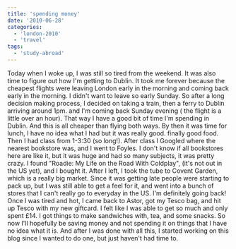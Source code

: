 ```yaml
---
title: 'spending money'
date: '2010-06-28'
categories:
  - 'london-2010'
  - 'travel'
tags:
  - 'study-abroad'
---
```


Today when I woke up, I was still so tired from the weekend. It was also time to figure out how I'm getting to Dublin. It took me forever because the cheapest flights were leaving London early in the morning and coming back early in the morning. I didn't want to leave so early Sunday. So after a long decision making process, I decided on taking a train, then a ferry to Dublin arriving around 1pm. and I'm coming back Sunday evening ( the flight is a little over an hour). That way I have a good bit of time I'm spending in Dublin. And this is all cheaper than flying both ways. By then it was time for lunch, I have no idea what I had but it was really good. finally good food. Then I had class from 1-3:30 (so long!). After class I Googled where the nearest bookstore was, and I went to Foyles. I don't know if all bookstores here are like it, but it was huge and had so many subjects, it was pretty crazy. I found "Roadie: My Life on the Road With Coldplay", (it's not out in the US yet), and I bought it. After I left, I took the tube to Covent Garden, which is a really big market. Since it was getting late people were starting to pack up, but I was still able to get a feel for it, and went into a bunch of stores that I can't really go to everyday in the US. I'm definitely going back! Once I was tired and hot, I came back to Astor, got my Tesco bag, and hit up Tesco with my new giftcard. I felt like I was able to get so much and only spent £14\. I got things to make sandwiches with, tea, and some snacks. So now I'll hopefully be saving money and not spending it on things that I have no idea what it is. And after I was done with all this, I started working on this blog since I wanted to do one, but just haven't had time to.
